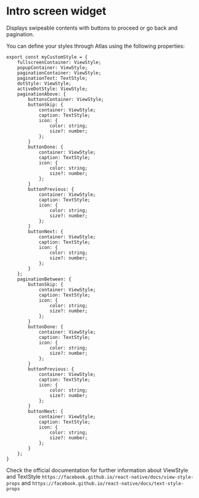# Intro screen widget

Displays swipeable contents with buttons to proceed or go back and pagination.

You can define your styles through Atlas using the following properties:

```$js
export const myCustomStyle = {
    fullscreenContainer: ViewStyle;
    popupContainer: ViewStyle;
    paginationContainer: ViewStyle;
    paginationText: TextStyle;
    dotStyle: ViewStyle;
    activeDotStyle: ViewStyle;
    paginationAbove: {
        buttonsContainer: ViewStyle;
        buttonSkip: {
            container: ViewStyle;
            caption: TextStyle;
            icon: {
                color: string;
                size?: number;
            };
        }
        buttonDone: {
            container: ViewStyle;
            caption: TextStyle;
            icon: {
                color: string;
                size?: number;
            };
        }
        buttonPrevious: {
            container: ViewStyle;
            caption: TextStyle;
            icon: {
                color: string;
                size?: number;
            };
        }
        buttonNext: {
            container: ViewStyle;
            caption: TextStyle;
            icon: {
                color: string;
                size?: number;
            };
        }
    };
    paginationBetween: {
        buttonSkip: {
            container: ViewStyle;
            caption: TextStyle;
            icon: {
                color: string;
                size?: number;
            };
        }
        buttonDone: {
            container: ViewStyle;
            caption: TextStyle;
            icon: {
                color: string;
                size?: number;
            };
        }
        buttonPrevious: {
            container: ViewStyle;
            caption: TextStyle;
            icon: {
                color: string;
                size?: number;
            };
        }
        buttonNext: {
            container: ViewStyle;
            caption: TextStyle;
            icon: {
                color: string;
                size?: number;
            };
        }
    };
}
```

Check the official documentation for further information about ViewStyle and TextStyle
`https://facebook.github.io/react-native/docs/view-style-props` and
`https://facebook.github.io/react-native/docs/text-style-props`
